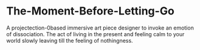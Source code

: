# The-Moment-Before-Letting-Go
A projectection-0based immersive art piece designer to invoke an emotion of dissociation. The act of living in the present and feeling calm to your world slowly leaving till the feeling of nothingness. 
